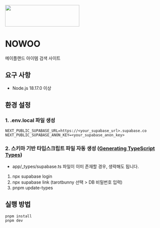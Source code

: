 <image 
src='https://vcsbnusyecxmogxxeoww.supabase.co/storage/v1/object/sign/images/nowoo_logo-removebg-preview.png?token=eyJhbGciOiJIUzI1NiIsInR5cCI6IkpXVCJ9.eyJ1cmwiOiJpbWFnZXMvbm93b29fbG9nby1yZW1vdmViZy1wcmV2aWV3LnBuZyIsImlhdCI6MTcwNjE2NzY4NiwiZXhwIjoxODYzODQ3Njg2fQ.sV0rkA8CL0sm_g6e72XtKozx21GL6TufQVVzCfOF9zA&t=2024-01-25T07%3A28%3A06.494Z'
width='240'
height='70'
/>

# NOWOO

메이플랜드 아이템 검색 사이트

## 요구 사항

- Node.js 18.17.0 이상

## 환경 설정

### 1. .env.local 파일 생성

```
NEXT_PUBLIC_SUPABASE_URL=https://<your_supabase_url>.supabase.co
NEXT_PUBLIC_SUPABASE_ANON_KEY=<your_supabase_anon_key>
```

### 2. 스키마 기반 타입스크립트 파일 자동 생성 ([Generating TypeScript Types](https://supabase.com/docs/guides/api/rest/generating-types))

- app/\_types/supabase.ts 파일이 이미 존재할 경우, 생략해도 됩니다.

1. npx supabase login
2. npx supabase link (tarotbunny 선택 > DB 비밀번호 입력)
3. pnpm update-types

## 실행 방법

```sh
pnpm install
pnpm dev
```
